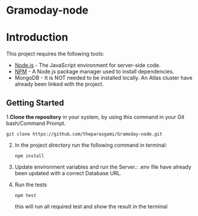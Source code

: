 # Gramoday-node

# Introduction

This project requires the following tools:

- [Node.js](https://nodejs.org/en/) - The JavaScript environment for server-side code.
- [NPM](https://www.npmjs.com/) - A Node.js package manager used to install dependencies.
- MongoDB - It is NOT needed to be installed locally. An Atlas cluster have already been linked with the project.

## Getting Started

1.**Clone the repository** in your system, by using this command in your Git bash/Command Prompt. <br />

   ```
   git clone https://github.com/theparasgami/Gramoday-node.git

   ```
2. In the project directory run the following command in terminal: 
   ```
   npm install
   ``` 

3. Update environment variables and run the Server.:
  .env file have already been updated with a correct Database URL.


4. Run the tests
   ```
   npm test
   ```

   this will run all required test and show the result in the terminal